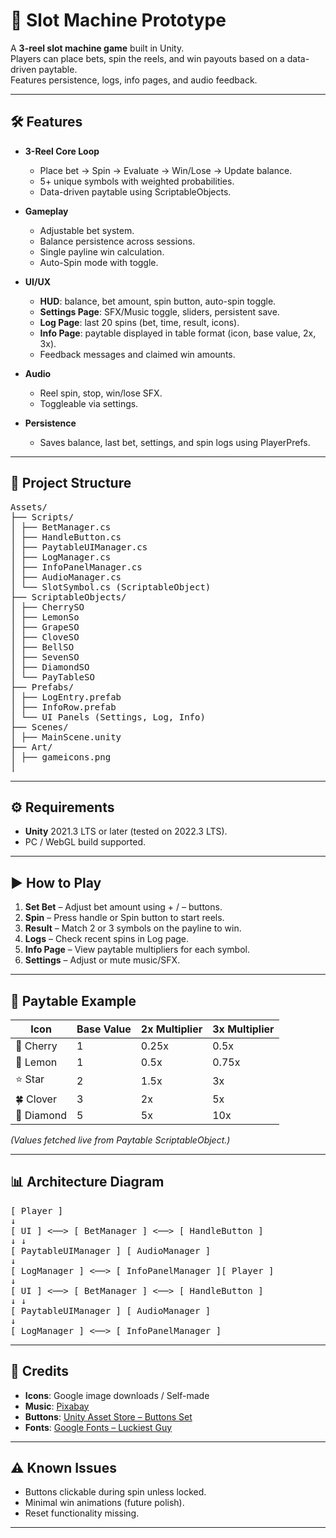 # 🎰 Slot Machine Prototype

A **3-reel slot machine game** built in Unity.  
Players can place bets, spin the reels, and win payouts based on a data-driven paytable.  
Features persistence, logs, info pages, and audio feedback.

---

## 🛠️ Features

- **3-Reel Core Loop**
  - Place bet → Spin → Evaluate → Win/Lose → Update balance.
  - 5+ unique symbols with weighted probabilities.
  - Data-driven paytable using ScriptableObjects.

- **Gameplay**
  - Adjustable bet system.
  - Balance persistence across sessions.
  - Single payline win calculation.
  - Auto-Spin mode with toggle.

- **UI/UX**
  - **HUD**: balance, bet amount, spin button, auto-spin toggle.
  - **Settings Page**: SFX/Music toggle, sliders, persistent save.
  - **Log Page**: last 20 spins (bet, time, result, icons).
  - **Info Page**: paytable displayed in table format (icon, base value, 2x, 3x).
  - Feedback messages and claimed win amounts.

- **Audio**
  - Reel spin, stop, win/lose SFX.
  - Toggleable via settings.

- **Persistence**
  - Saves balance, last bet, settings, and spin logs using PlayerPrefs.

---

## 📂 Project Structure

<pre>
Assets/
├── Scripts/
│ ├── BetManager.cs
│ ├── HandleButton.cs
│ ├── PaytableUIManager.cs
│ ├── LogManager.cs
│ ├── InfoPanelManager.cs
│ ├── AudioManager.cs
│ └── SlotSymbol.cs (ScriptableObject)
├── ScriptableObjects/
│ ├── CherrySO
│ ├── LemonSo
│ ├── GrapeSO
│ ├── CloveSO
│ ├── BellSO
│ ├── SevenSO
│ ├── DiamondSO
│ └── PayTableSO
├── Prefabs/
│ ├── LogEntry.prefab
│ ├── InfoRow.prefab
│ └── UI Panels (Settings, Log, Info)
├── Scenes/
│ ├── MainScene.unity
├── Art/
│ ├── gameicons.png
│ 
</pre>
---

## ⚙️ Requirements

- **Unity** 2021.3 LTS or later (tested on 2022.3 LTS).
- PC / WebGL build supported.

---

## ▶️ How to Play

1. **Set Bet** – Adjust bet amount using + / – buttons.
2. **Spin** – Press handle or Spin button to start reels.
3. **Result** – Match 2 or 3 symbols on the payline to win.
4. **Logs** – Check recent spins in Log page.
5. **Info Page** – View paytable multipliers for each symbol.
6. **Settings** – Adjust or mute music/SFX.

---

## 🧮 Paytable Example

| Icon | Base Value | 2x Multiplier | 3x Multiplier |
|------|------------|---------------|---------------|
| 🍒 Cherry | 1 | 0.25x | 0.5x |
| 🍋 Lemon  | 1 | 0.5x  | 0.75x |
| ⭐ Star   | 2 | 1.5x  | 3x   |
| 🍀 Clover | 3 | 2x    | 5x   |
| 💎 Diamond | 5 | 5x    | 10x  |

*(Values fetched live from Paytable ScriptableObject.)*

---

## 📊 Architecture Diagram

<pre>
[ Player ]
↓
[ UI ] <──> [ BetManager ] <──> [ HandleButton ]
↓ ↓
[ PaytableUIManager ] [ AudioManager ]
↓
[ LogManager ] <──> [ InfoPanelManager ][ Player ]
↓
[ UI ] <──> [ BetManager ] <──> [ HandleButton ]
↓ ↓
[ PaytableUIManager ] [ AudioManager ]
↓
[ LogManager ] <──> [ InfoPanelManager ]
</pre>
---

## 📜 Credits

- **Icons**: Google image downloads / Self-made  
- **Music**: [Pixabay](https://pixabay.com/)  
- **Buttons**: [Unity Asset Store – Buttons Set](https://assetstore.unity.com/packages/2d/gui/buttons-set-211824)  
- **Fonts**: [Google Fonts – Luckiest Guy](https://fonts.google.com/specimen/Luckiest+Guy)  

---

## ⚠️ Known Issues

- Buttons clickable during spin unless locked.  
- Minimal win animations (future polish).  
- Reset functionality missing.  

---
